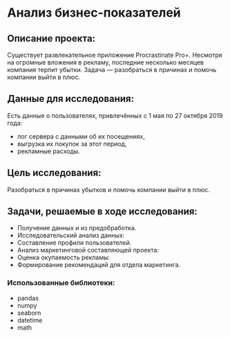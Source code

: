 # Анализ бизнес-показателей 
## Описание проекта:
Существует развлекательное приложение Procrastinate Pro+.
Несмотря на огромные вложения в рекламу, последние несколько месяцев компания терпит убытки. Задача — разобраться в причинах и помочь компании выйти в плюс.

## Данные для исследования:
Есть данные о пользователях, привлечённых с 1 мая по 27 октября 2019 года:
- лог сервера с данными об их посещениях,
- выгрузка их покупок за этот период,
- рекламные расходы.

## Цель исследования:  
Разобраться в причинах убытков и помочь компании выйти в плюс.

## Задачи, решаемые в ходе исследования:
- Получение данных и из предобработка.
- Исследовательский анализ данных:
- Составление профили пользователей.
- Анализ маркетинговой составляющей проекта:
- Оценка окупаемость рекламы:
- Формирование рекомендаций для отдела маркетинга.

### Использованные библиотеки:
- pandas
- numpy
- seaborn
- datetime
- math
